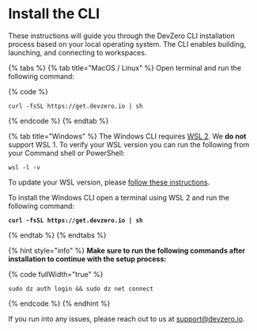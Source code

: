 # Install the CLI

These instructions will guide you through the DevZero CLI installation process based on your local operating system. The CLI enables building, launching, and connecting to workspaces.

{% tabs %}
{% tab title="MacOS / Linux" %}
Open terminal and run the following command:

{% code %}
```
curl -fsSL https://get.devzero.io | sh
```
{% endcode %}
{% endtab %}

{% tab title="Windows" %}
The Windows CLI requires [WSL 2](https://learn.microsoft.com/en-us/windows/wsl/install). We **do not** support WSL 1. To verify your WSL version you can run the following from your Command shell or PowerShell:

```
wsl -l -v
```

To update your WSL version, please [follow these instructions](https://learn.microsoft.com/en-us/windows/wsl/install#upgrade-version-from-wsl-1-to-wsl-2).

To install the Windows CLI open a terminal using WSL 2 and run the following command:

<pre class="language-bash" data-overflow="wrap"><code class="lang-bash"><strong>curl -fsSL https://get.devzero.io | sh
</strong></code></pre>
{% endtab %}
{% endtabs %}

{% hint style="info" %}
**Make sure to run the following commands after installation to continue with the setup process:**

{% code fullWidth="true" %}
```
sudo dz auth login && sudo dz net connect
```
{% endcode %}
{% endhint %}

If you run into any issues, please reach out to us at [support@devzero.io](mailto:support@devzero.io).
